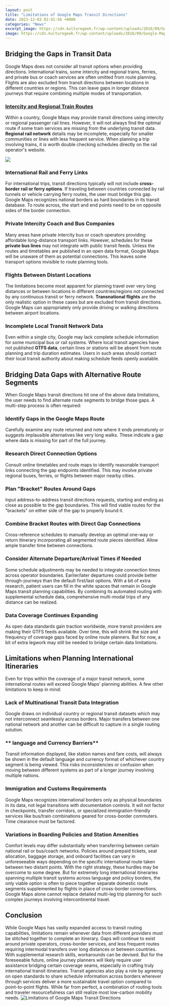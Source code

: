 ```yaml
---
layout: post
title: "Limitations of Google Maps Transit Directions"
date: 2023-12-03 02:41:56 +0000
categories: "News"
excerpt_image: https://cdn.kulturegeek.fr/wp-content/uploads/2016/09/Google-Maps-Vitesse-1024x896.jpg
image: https://cdn.kulturegeek.fr/wp-content/uploads/2016/09/Google-Maps-Vitesse-1024x896.jpg
---
```


## Bridging the Gaps in Transit Data
Google Maps does not consider all transit options when providing directions. International trains, some intercity and regional trains, ferries, and private bus or coach services are often omitted from route planning. Flights are also excluded from transit directions between locations in different countries or regions. This can leave gaps in longer distance journeys that require combining multiple modes of transportation. 
### [Intercity and Regional Train Routes](https://thetopnews.github.io/ray-tracing-revealed-the-path-to-photorealism-in-games/)
Within a country, Google Maps may provide transit directions using intercity or regional passenger rail lines. However, it will not always find the optimal route if some train services are missing from the underlying transit data. **Regional rail network** details may be incomplete, especially for smaller communities or lines with less frequent service. When planning a trip involving trains, it is worth double checking schedules directly on the rail operator's website.

![](https://cdn.arstechnica.net/wp-content/uploads/2017/12/26.jpg)
### **International Rail and Ferry Links** 
For international trips, transit directions typically will not include **cross-border rail or ferry options**. If traveling between countries connected by rail tunnels or vehicle carrying ferry routes, the user must bridge this gap. Google Maps recognizes national borders as hard boundaries in its transit database. To route across, the start and end points need to be on opposite sides of the border connection. 
### **Private Intercity Coach and Bus Companies**
Many areas have private intercity bus or coach operators providing affordable long-distance transport links. However, schedules for these **private bus lines** may not integrate with public transit feeds. Unless the routes and timetables are published in an open data format, Google Maps will be unaware of them as potential connections. This leaves some transport options invisible to route planning tools.
### **Flights Between Distant Locations**
The limitations become most apparent for planning travel over very long distances or between locations in different countries/regions not connected by any continuous transit or ferry network. **Transnational flights** are the only realistic option in these cases but are excluded from transit directions. Google Maps can appropriately only provide driving or walking directions between airport locations.
### **Incomplete Local Transit Network Data** 
Even within a single city, Google may lack complete schedule information for some municipal bus or rail systems. Where local transit agencies have not published **GTFS data**, certain lines or stations will be absent from route planning and trip duration estimates. Users in such areas should contact their local transit authority about making schedule feeds openly available.
## Bridging Data Gaps with Alternative Route Segments
When Google Maps transit directions hit one of the above data limitations, the user needs to find alternate route segments to bridge those gaps. A multi-step process is often required:
### **Identify Gaps in the Google Maps Route**
Carefully examine any route returned and note where it ends prematurely or suggests implausible alternatives like very long walks. These indicate a gap where data is missing for part of the full journey.
### **Research Direct Connection Options** 
Consult online timetables and route maps to identify reasonable transport links connecting the gap endpoints identified. This may involve private regional buses, ferries, or flights between major nearby cities.
### **Plan "Bracket" Routes Around Gaps**
Input address-to-address transit directions requests, starting and ending as close as possible to the gap boundaries. This will find viable routes for the "brackets" on either side of the gap to properly bound it.
### **Combine Bracket Routes with Direct Gap Connections** 
Cross-reference schedules to manually develop an optimal one-way or return itinerary incorporating all segmented route pieces identified. Allow ample transfer time between connections.
### **Consider Alternate Departure/Arrival Times if Needed**
Some schedule adjustments may be needed to integrate connection times across operator boundaries. Earlier/later departures could provide better through-journeys than the default first/last options.
With a bit of extra research, patient users can fill in the white spaces that remain in Google Maps transit planning capabilities. By combining its automated routing with supplemental schedule data, comprehensive multi-modal trips of any distance can be realized.
### **Data Coverage Continues Expanding**
As open data standards gain traction worldwide, more transit providers are making their GTFS feeds available. Over time, this will shrink the size and frequency of coverage gaps faced by online route planners. But for now, a bit of extra legwork may still be needed to bridge certain data limitations.
## Limitations when Planning International Itineraries
Even for trips within the coverage of a major transit network, some international routes will exceed Google Maps' planning abilities. A few other limitations to keep in mind:
### **Lack of Multinational Transit Data Integration** 
Google draws on individual country or regional transit datasets which may not interconnect seamlessly across borders. Major transfers between one national network and another can be difficult to capture in a single routing solution. 
### ** language and Currency Barriers**  
Transit information displayed, like station names and fare costs, will always be shown in the default language and currency format of whichever country segment is being viewed. This risks inconsistencies or confusion when moving between different systems as part of a longer journey involving multiple nations.
### **Immigration and Customs Requirements**
Google Maps recognizes international borders only as physical boundaries in its data, not legal transitions with documentation controls. It will not factor in checkpoints, transfer corridors, or specialized immigration-friendly services like bus/train combinations geared for cross-border commuters. Time clearance must be factored.
### **Variations in Boarding Policies and Station Amenities** 
Comfort levels may differ substantially when transferring between certain national rail or bus/coach networks. Policies around prepaid tickets, seat allocation, baggage storage, and onboard facilities can vary in unforeseeable ways depending on the specific international route taken between two distant points. 
With the right strategy, these hurdles may be overcome to some degree. But for extremely long international itineraries spanning multiple transit systems across language and policy borders, the only viable option is often to piece together separate domestic route segments supplemented by flights in place of cross-border connections. Google Maps alone cannot replace detailed multi-leg trip planning for such complex journeys involving intercontinental travel.
## Conclusion
While Google Maps has vastly expanded access to transit routing capabilities, limitations remain whenever data from different providers must be stitched together to complete an itinerary. Gaps will continue to exist around private operators, cross-border services, and less frequent routes requiring intermodal transfers over long distances or between countries. With supplemental research skills, workarounds can be devised. But for the foreseeable future, online journey planners will likely require user assistance bridging certain coverage seams, especially in crafting truly international transit itineraries. Transit agencies also play a role by agreeing on open standards to share schedule information across borders wherever through services deliver a more sustainable travel option compared to point-to-point flights. While far from perfect, a combination of routing tools and traveler resourcefulness can still realize most low-carbon mobility needs.
![Limitations of Google Maps Transit Directions](https://cdn.kulturegeek.fr/wp-content/uploads/2016/09/Google-Maps-Vitesse-1024x896.jpg)